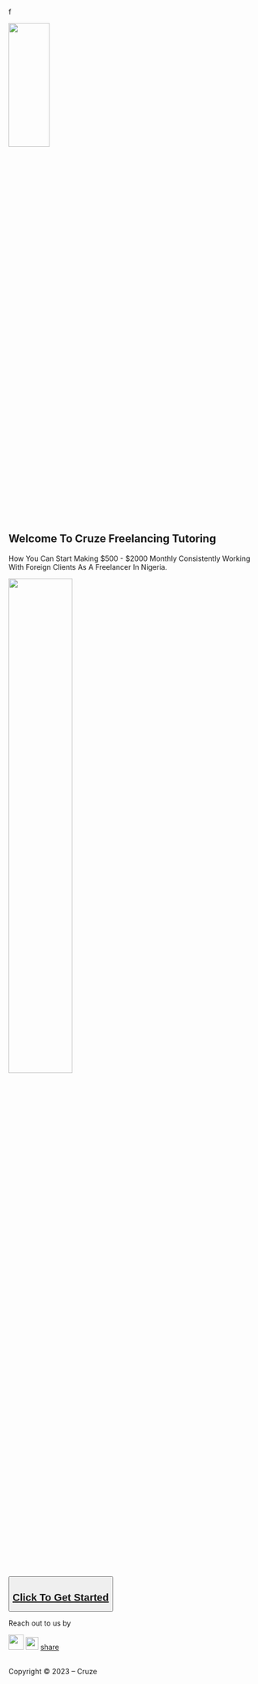 f<!DOCTYPE html>

<html>
<head>
  <meta http-equiv="CONTENT-TYPE" content="text/html; charset=UTF-8">
  <title>folashade</title>
  <link rel="stylesheet" href="Cruze.css"> 
</head>
<body>
  <div style="position: -webkit-sticky;
  position: sticky;
  top: 0;
  padding: 0px;
  background-color: #eefeft;
  border: 0px solid #4CAF50;">
  <img  width="40%"; height="25%" src="goo/Media_220816_213204.gif">
  </div>
  
  <article>
  <h1>Welcome To Cruze Freelancing Tutoring</h1>
  <p>How You Can Start Making $500 - $2000 Monthly Consistently Working With Foreign Clients As A Freelancer In Nigeria.
</p>
  
    
</article>
  <div class="logo">
    <a> <img class="logo" src="goo/1_1bMQbtzFX5DR3ATsbthIJA.png" width="50%"></a><br></br>

  <div>
    
<button onclick="document.location='default.asp'">
	<h1  style="font-size: 20px;text-align: center;"><a href="Fola.php.html"> Click To Get Started</a></h1></button>

  
  </div>
</body>
  <p>Reach out to us by</p>
  <a href="https://bit.ly/connect_with-Sade"><img src="goo/77239-instant-messaging-logo-whatsapp-message-android-thumb.png" width="30" height="30"></a>
  <a href="https://www.facebook.com/askfola/"><img src="goo/pngtree-facebook-logo-facebook-icon-png-image_3566127.png" width="25" height="25"></a>
  <a href="">share </a><br></br>
  <p style="float: bottom">Copyright © 2023 – Cruze
</p> 
  </html>
